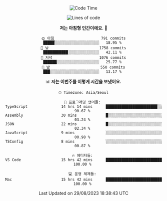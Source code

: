 <div align="center">

<br />

 <!--START_SECTION:waka-->
![Code Time](http://img.shields.io/badge/Code%20Time-1%2C191%20hrs%2023%20mins-blue)

![Lines of code](https://img.shields.io/badge/%EC%A0%80%EB%8A%94%20%EC%97%AC%ED%83%9C%EA%B9%8C%EC%A7%80%20-3.4%20million%20%EC%A4%84%EC%9D%98%20%EC%BD%94%EB%93%9C%EB%A5%BC%20%EC%9E%91%EC%84%B1%ED%96%88%EC%96%B4%EC%9A%94.-blue)

**저는 아침형 인간이에요. 🐤** 

```text
🌞 아침                     791 commits         █████░░░░░░░░░░░░░░░░░░░░   18.95 % 
🌆 낮　                     1758 commits        ███████████░░░░░░░░░░░░░░   42.11 % 
🌃 저녁                     1076 commits        ██████░░░░░░░░░░░░░░░░░░░   25.77 % 
🌙 밤　                     550 commits         ███░░░░░░░░░░░░░░░░░░░░░░   13.17 % 
```


📊 **저는 이번주를 이렇게 시간을 보냈어요.** 

```text
🕑︎ Timezone: Asia/Seoul

💬 프로그래밍 언어들: 
TypeScript               14 hrs 14 mins      ███████████████████████░░   90.67 % 
Assembly                 30 mins             █░░░░░░░░░░░░░░░░░░░░░░░░   03.24 % 
JSON                     22 mins             █░░░░░░░░░░░░░░░░░░░░░░░░   02.34 % 
JavaScript               9 mins              ░░░░░░░░░░░░░░░░░░░░░░░░░   00.98 % 
TSConfig                 8 mins              ░░░░░░░░░░░░░░░░░░░░░░░░░   00.87 % 

🔥 에디터들: 
VS Code                  15 hrs 42 mins      █████████████████████████   100.00 % 

💻 운영 체제들: 
Mac                      15 hrs 42 mins      █████████████████████████   100.00 % 
```


 Last Updated on 29/08/2023 18:38:43 UTC
<!--END_SECTION:waka-->

</div>
